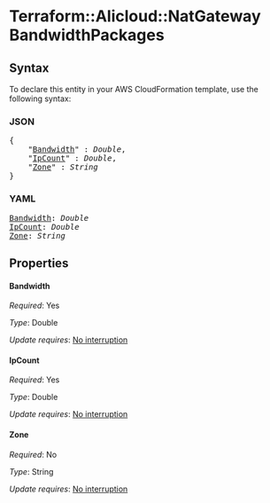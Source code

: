 # Terraform::Alicloud::NatGateway BandwidthPackages

## Syntax

To declare this entity in your AWS CloudFormation template, use the following syntax:

### JSON

<pre>
{
    "<a href="#bandwidth" title="Bandwidth">Bandwidth</a>" : <i>Double</i>,
    "<a href="#ipcount" title="IpCount">IpCount</a>" : <i>Double</i>,
    "<a href="#zone" title="Zone">Zone</a>" : <i>String</i>
}
</pre>

### YAML

<pre>
<a href="#bandwidth" title="Bandwidth">Bandwidth</a>: <i>Double</i>
<a href="#ipcount" title="IpCount">IpCount</a>: <i>Double</i>
<a href="#zone" title="Zone">Zone</a>: <i>String</i>
</pre>

## Properties

#### Bandwidth

_Required_: Yes

_Type_: Double

_Update requires_: [No interruption](https://docs.aws.amazon.com/AWSCloudFormation/latest/UserGuide/using-cfn-updating-stacks-update-behaviors.html#update-no-interrupt)

#### IpCount

_Required_: Yes

_Type_: Double

_Update requires_: [No interruption](https://docs.aws.amazon.com/AWSCloudFormation/latest/UserGuide/using-cfn-updating-stacks-update-behaviors.html#update-no-interrupt)

#### Zone

_Required_: No

_Type_: String

_Update requires_: [No interruption](https://docs.aws.amazon.com/AWSCloudFormation/latest/UserGuide/using-cfn-updating-stacks-update-behaviors.html#update-no-interrupt)

